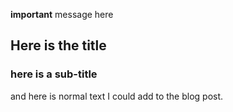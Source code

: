 **important** message here

## Here is the title

### here is a sub-title
and here is normal text I could add to the blog post. 